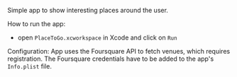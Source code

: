 Simple app to show interesting places around the user.

How to run the app:
- open `PlaceToGo.xcworkspace` in Xcode and click on `Run`

Configuration:
App uses the Foursquare API to fetch venues, which requires registration.
The Foursquare credentials have to be added to the app's `Info.plist` file.

